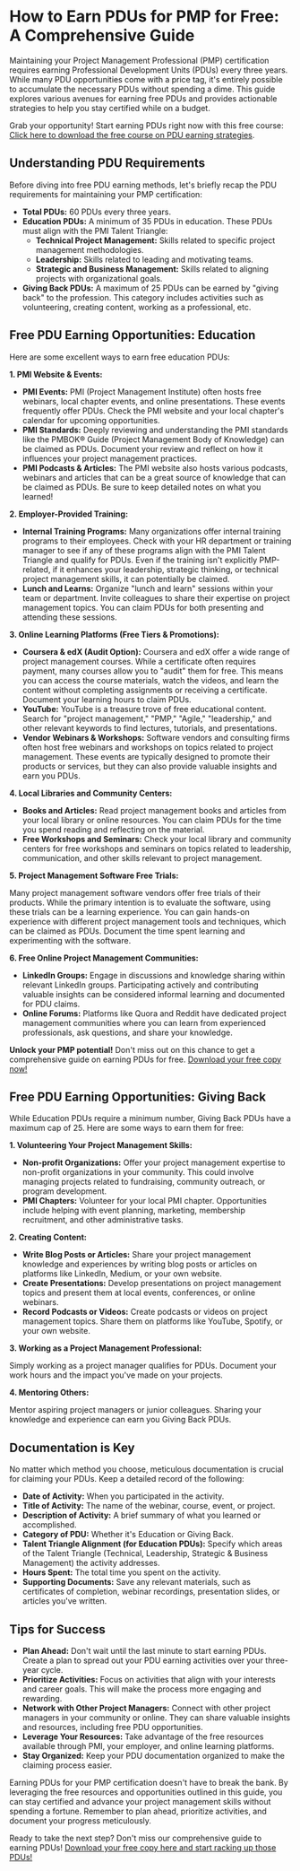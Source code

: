 # How to Earn PDUs for PMP for Free: A Comprehensive Guide

Maintaining your Project Management Professional (PMP) certification requires earning Professional Development Units (PDUs) every three years. While many PDU opportunities come with a price tag, it's entirely possible to accumulate the necessary PDUs without spending a dime. This guide explores various avenues for earning free PDUs and provides actionable strategies to help you stay certified while on a budget.

Grab your opportunity! Start earning PDUs right now with this free course: [Click here to download the free course on PDU earning strategies](https://udemywork.com/how-to-earn-pdus-for-pmp-for-free).

## Understanding PDU Requirements

Before diving into free PDU earning methods, let's briefly recap the PDU requirements for maintaining your PMP certification:

*   **Total PDUs:** 60 PDUs every three years.
*   **Education PDUs:** A minimum of 35 PDUs in education. These PDUs must align with the PMI Talent Triangle:
    *   **Technical Project Management:** Skills related to specific project management methodologies.
    *   **Leadership:** Skills related to leading and motivating teams.
    *   **Strategic and Business Management:** Skills related to aligning projects with organizational goals.
*   **Giving Back PDUs:** A maximum of 25 PDUs can be earned by "giving back" to the profession. This category includes activities such as volunteering, creating content, working as a professional, etc.

## Free PDU Earning Opportunities: Education

Here are some excellent ways to earn free education PDUs:

**1. PMI Website & Events:**

*   **PMI Events:** PMI (Project Management Institute) often hosts free webinars, local chapter events, and online presentations. These events frequently offer PDUs. Check the PMI website and your local chapter's calendar for upcoming opportunities.
*   **PMI Standards:** Deeply reviewing and understanding the PMI standards like the PMBOK® Guide (Project Management Body of Knowledge) can be claimed as PDUs. Document your review and reflect on how it influences your project management practices.
*   **PMI Podcasts & Articles:** The PMI website also hosts various podcasts, webinars and articles that can be a great source of knowledge that can be claimed as PDUs. Be sure to keep detailed notes on what you learned!

**2. Employer-Provided Training:**

*   **Internal Training Programs:** Many organizations offer internal training programs to their employees. Check with your HR department or training manager to see if any of these programs align with the PMI Talent Triangle and qualify for PDUs. Even if the training isn't explicitly PMP-related, if it enhances your leadership, strategic thinking, or technical project management skills, it can potentially be claimed.
*   **Lunch and Learns:** Organize "lunch and learn" sessions within your team or department. Invite colleagues to share their expertise on project management topics. You can claim PDUs for both presenting and attending these sessions.

**3. Online Learning Platforms (Free Tiers & Promotions):**

*   **Coursera & edX (Audit Option):** Coursera and edX offer a wide range of project management courses. While a certificate often requires payment, many courses allow you to "audit" them for free. This means you can access the course materials, watch the videos, and learn the content without completing assignments or receiving a certificate. Document your learning hours to claim PDUs.
*   **YouTube:** YouTube is a treasure trove of free educational content. Search for "project management," "PMP," "Agile," "leadership," and other relevant keywords to find lectures, tutorials, and presentations.
*   **Vendor Webinars & Workshops:** Software vendors and consulting firms often host free webinars and workshops on topics related to project management. These events are typically designed to promote their products or services, but they can also provide valuable insights and earn you PDUs.

**4. Local Libraries and Community Centers:**

*   **Books and Articles:** Read project management books and articles from your local library or online resources. You can claim PDUs for the time you spend reading and reflecting on the material.
*   **Free Workshops and Seminars:** Check your local library and community centers for free workshops and seminars on topics related to leadership, communication, and other skills relevant to project management.

**5. Project Management Software Free Trials:**

Many project management software vendors offer free trials of their products. While the primary intention is to evaluate the software, using these trials can be a learning experience. You can gain hands-on experience with different project management tools and techniques, which can be claimed as PDUs. Document the time spent learning and experimenting with the software.

**6. Free Online Project Management Communities:**

*   **LinkedIn Groups:** Engage in discussions and knowledge sharing within relevant LinkedIn groups. Participating actively and contributing valuable insights can be considered informal learning and documented for PDU claims.
*   **Online Forums:** Platforms like Quora and Reddit have dedicated project management communities where you can learn from experienced professionals, ask questions, and share your knowledge.

**Unlock your PMP potential!** Don't miss out on this chance to get a comprehensive guide on earning PDUs for free. [Download your free copy now!](https://udemywork.com/how-to-earn-pdus-for-pmp-for-free)

## Free PDU Earning Opportunities: Giving Back

While Education PDUs require a minimum number, Giving Back PDUs have a maximum cap of 25. Here are some ways to earn them for free:

**1. Volunteering Your Project Management Skills:**

*   **Non-profit Organizations:** Offer your project management expertise to non-profit organizations in your community. This could involve managing projects related to fundraising, community outreach, or program development.
*   **PMI Chapters:** Volunteer for your local PMI chapter. Opportunities include helping with event planning, marketing, membership recruitment, and other administrative tasks.

**2. Creating Content:**

*   **Write Blog Posts or Articles:** Share your project management knowledge and experiences by writing blog posts or articles on platforms like LinkedIn, Medium, or your own website.
*   **Create Presentations:** Develop presentations on project management topics and present them at local events, conferences, or online webinars.
*   **Record Podcasts or Videos:** Create podcasts or videos on project management topics. Share them on platforms like YouTube, Spotify, or your own website.

**3. Working as a Project Management Professional:**

Simply working as a project manager qualifies for PDUs. Document your work hours and the impact you've made on your projects.

**4. Mentoring Others:**

Mentor aspiring project managers or junior colleagues. Sharing your knowledge and experience can earn you Giving Back PDUs.

## Documentation is Key

No matter which method you choose, meticulous documentation is crucial for claiming your PDUs. Keep a detailed record of the following:

*   **Date of Activity:** When you participated in the activity.
*   **Title of Activity:** The name of the webinar, course, event, or project.
*   **Description of Activity:** A brief summary of what you learned or accomplished.
*   **Category of PDU:** Whether it's Education or Giving Back.
*   **Talent Triangle Alignment (for Education PDUs):** Specify which areas of the Talent Triangle (Technical, Leadership, Strategic & Business Management) the activity addresses.
*   **Hours Spent:** The total time you spent on the activity.
*   **Supporting Documents:** Save any relevant materials, such as certificates of completion, webinar recordings, presentation slides, or articles you've written.

## Tips for Success

*   **Plan Ahead:** Don't wait until the last minute to start earning PDUs. Create a plan to spread out your PDU earning activities over your three-year cycle.
*   **Prioritize Activities:** Focus on activities that align with your interests and career goals. This will make the process more engaging and rewarding.
*   **Network with Other Project Managers:** Connect with other project managers in your community or online. They can share valuable insights and resources, including free PDU opportunities.
*   **Leverage Your Resources:** Take advantage of the free resources available through PMI, your employer, and online learning platforms.
*   **Stay Organized:** Keep your PDU documentation organized to make the claiming process easier.

Earning PDUs for your PMP certification doesn't have to break the bank. By leveraging the free resources and opportunities outlined in this guide, you can stay certified and advance your project management skills without spending a fortune. Remember to plan ahead, prioritize activities, and document your progress meticulously.

Ready to take the next step? Don't miss our comprehensive guide to earning PDUs! [Download your free copy here and start racking up those PDUs!](https://udemywork.com/how-to-earn-pdus-for-pmp-for-free)
